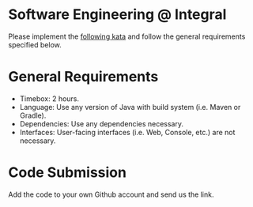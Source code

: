 # Software Engineering @ Integral

Please implement the [following kata][interview kata] and follow the general requirements specified below.

# General Requirements

- Timebox: 2 hours.
- Language: Use any version of Java with build system (i.e. Maven or Gradle).
- Dependencies: Use any dependencies necessary.
- Interfaces: User-facing interfaces (i.e. Web, Console, etc.) are not necessary.

# Code Submission

Add the code to your own Github account and send us the link.

[interview kata]: https://github.com/integral-io/katas/tree/master/social-networking
